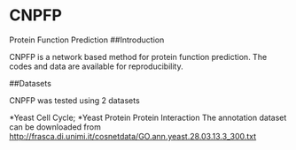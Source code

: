 # CNPFP
Protein Function Prediction
##Introduction

CNPFP is a network based method for protein function prediction. The codes and data are available for reproducibility.

##Datasets

CNPFP was tested using 2 datasets

*Yeast Cell Cycle;
*Yeast Protein Protein Interaction
The annotation dataset can be downloaded from http://frasca.di.unimi.it/cosnetdata/GO.ann.yeast.28.03.13.3_300.txt
